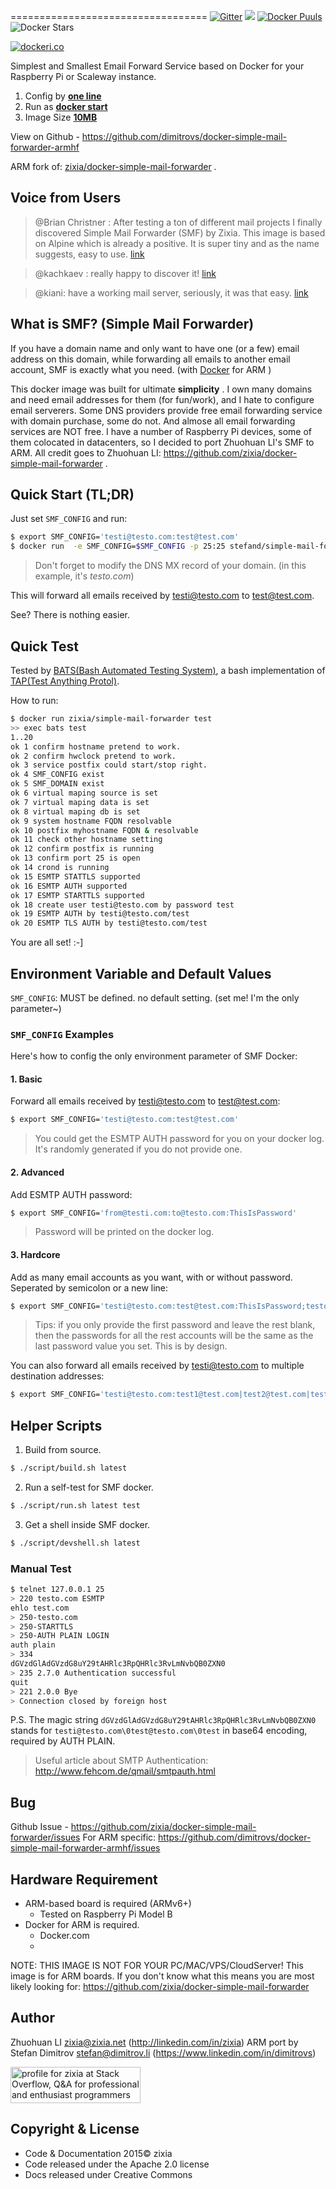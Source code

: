 
==================================
[![Gitter](https://badges.gitter.im/Join%20Chat.svg)](https://gitter.im/dimitrovs/docker-simple-mail-forwarder-armhf?utm_source=badge&utm_medium=badge&utm_campaign=pr-badge)
[![](https://badge.imagelayers.io/stefand/simple-mail-forwarder-armhf:latest.svg)](https://imagelayers.io/?images=stefand/simple-mail-forwarder-armhf:latest 'Get your own badge on imagelayers.io')
[![Docker Puuls](https://img.shields.io/docker/pulls/stefand/simple-mail-forwarder-armhf.svg)](https://hub.docker.com/r/stefand/simple-mail-forwarder-armhf/)
![Docker Stars](https://img.shields.io/docker/stars/stefand/simple-mail-forwarder-armhf.svg?maxAge=2592000)

[![dockeri.co](http://dockeri.co/image/stefand/simple-mail-forwarder-armhf)](https://hub.docker.com/r/stefand/simple-mail-forwarder-armhf/)

Simplest and Smallest Email Forward Service based on Docker for your Raspberry Pi or Scaleway instance.

1. Config by [**one line**](#environment-variable-and-default)
1. Run as [**docker start**](#quick-start-tldr)
1. Image Size [**10MB**](https://hub.docker.com/r/zixia/simple-mail-forwarder/tags/)

View on Github - https://github.com/dimitrovs/docker-simple-mail-forwarder-armhf

ARM fork of: [zixia/docker-simple-mail-forwarder](https://github.com/zixia/docker-simple-mail-forwarder) .

Voice from Users
------------------------------------
> @Brian Christner : After testing a ton of different mail projects I finally discovered Simple Mail Forwarder (SMF) by Zixia. This image is based on Alpine which is already a positive. It is super tiny and as the name suggests, easy to use. [link](https://www.brianchristner.io/setting-up-a-mail-forwarder-in-docker/)

> @kachkaev : really happy to discover it! [link](https://github.com/zixia/docker-simple-mail-forwarder/issues/5#issue-165988701)

> @kiani: have a working mail server, seriously, it was that easy. [link](https://kiani.io/blog/custom-domain-mail-forward)

What is SMF? (Simple Mail Forwarder)
------------------------------------
If you have a domain name and only want to have one (or a few) email address on this domain, while forwarding all emails to another email account, SMF is exactly what you need. (with [Docker](http://docker.com) for ARM )

This docker image was built for ultimate **simplicity** . I own many domains and need email addresses for them (for fun/work), and I hate to configure email serverers. Some DNS providers provide free email forwarding service with domain purchase, some do not. And almose all email forwarding services are NOT free. I have a number of Raspberry Pi devices, some of them colocated in datacenters, so I decided to port Zhuohuan LI's SMF to ARM. All credit goes to Zhuohuan LI: https://github.com/zixia/docker-simple-mail-forwarder .

Quick Start (TL;DR)
-------------------
Just set `SMF_CONFIG` and run:
```bash
$ export SMF_CONFIG='testi@testo.com:test@test.com'
$ docker run  -e SMF_CONFIG=$SMF_CONFIG -p 25:25 stefand/simple-mail-forwarder-armhf
```
> Don't forget to modify the DNS MX record of your domain. (in this example, it's _testo.com_)

This will forward all emails received by testi@testo.com to test@test.com.

See? There is nothing easier. 

Quick Test
----------
Tested by [BATS(Bash Automated Testing System)](https://github.com/sstephenson/bats), a bash implementation of [TAP(Test Anything Protol)]( http://testanything.org).

How to run:
```bash
$ docker run zixia/simple-mail-forwarder test
>> exec bats test
1..20
ok 1 confirm hostname pretend to work.
ok 2 confirm hwclock pretend to work.
ok 3 service postfix could start/stop right.
ok 4 SMF_CONFIG exist
ok 5 SMF_DOMAIN exist
ok 6 virtual maping source is set
ok 7 virtual maping data is set
ok 8 virtual maping db is set
ok 9 system hostname FQDN resolvable
ok 10 postfix myhostname FQDN & resolvable
ok 11 check other hostname setting
ok 12 confirm postfix is running
ok 13 confirm port 25 is open
ok 14 crond is running
ok 15 ESMTP STATTLS supported
ok 16 ESMTP AUTH supported
ok 17 ESMTP STARTTLS supported
ok 18 create user testi@testo.com by password test
ok 19 ESMTP AUTH by testi@testo.com/test
ok 20 ESMTP TLS AUTH by testi@testo.com/test
```

You are all set! :-]

Environment Variable and Default Values
----------------------------------
`SMF_CONFIG`: MUST be defined. no default setting. (set me! I'm the only parameter~)

### `SMF_CONFIG` Examples
Here's how to config the only environment parameter of SMF Docker:

#### 1. Basic
Forward all emails received by testi@testo.com to test@test.com:
```bash
$ export SMF_CONFIG='testi@testo.com:test@test.com'
```
> You could get the ESMTP AUTH password for you on your docker log. It's randomly generated if you do not provide one.

#### 2. Advanced
Add ESMTP AUTH password:
```bash
$ export SMF_CONFIG='from@testi.com:to@testo.com:ThisIsPassword'
```
> Password will be printed on the docker log.

#### 3. Hardcore
Add as many email accounts as you want, with or without password. Seperated by semicolon or a new line:
```bash
$ export SMF_CONFIG='testi@testo.com:test@test.com:ThisIsPassword;testo@testi.com:test@test.com:AnotherPassword'
```
> Tips: if you only provide the first password and leave the rest blank, then the passwords for all the rest accounts will be the same as the last password value you set. This is by design.

You can also forward all emails received by testi@testo.com to multiple destination addresses:

```bash
$ export SMF_CONFIG='testi@testo.com:test1@test.com|test2@test.com|test3@test.com'
```

Helper Scripts
--------------------
1. Build from source.
```bash
$ ./script/build.sh latest
```

2. Run a self-test for SMF docker.
```bash
$ ./script/run.sh latest test
```

3. Get a shell inside SMF docker.
```bash
$ ./script/devshell.sh latest
```

### Manual Test
```bash
$ telnet 127.0.0.1 25
> 220 testo.com ESMTP
ehlo test.com
> 250-testo.com
> 250-STARTTLS
> 250-AUTH PLAIN LOGIN
auth plain
> 334
dGVzdGlAdGVzdG8uY29tAHRlc3RpQHRlc3RvLmNvbQB0ZXN0
> 235 2.7.0 Authentication successful
quit
> 221 2.0.0 Bye
> Connection closed by foreign host
```

P.S. The magic string `dGVzdGlAdGVzdG8uY29tAHRlc3RpQHRlc3RvLmNvbQB0ZXN0` stands for `testi@testo.com\0test@testo.com\0test` in base64 encoding, required by AUTH PLAIN.

> Useful article about SMTP Authentication: http://www.fehcom.de/qmail/smtpauth.html

Bug
---
Github Issue - https://github.com/zixia/docker-simple-mail-forwarder/issues
For ARM specific: https://github.com/dimitrovs/docker-simple-mail-forwarder-armhf/issues

Hardware Requirement
-----------------
* ARM-based board is required (ARMv6+)
  * Tested on Raspberry Pi Model B
* Docker for ARM is required.
  * Docker.com
  * 
NOTE: THIS IMAGE IS NOT FOR YOUR PC/MAC/VPS/CloudServer! This image is for ARM boards. If you don't know what this means you are most likely looking for: https://github.com/zixia/docker-simple-mail-forwarder

Author
-----------------
Zhuohuan LI <zixia@zixia.net> (http://linkedin.com/in/zixia)
ARM port by Stefan Dimitrov <stefan@dimitrov.li> (https://www.linkedin.com/in/dimitrovs)

<a href="http://stackoverflow.com/users/1123955/zixia">
<img src="http://stackoverflow.com/users/flair/1123955.png" width="208" height="58" alt="profile for zixia at Stack Overflow, Q&amp;A for professional and enthusiast programmers" title="profile for zixia at Stack Overflow, Q&amp;A for professional and enthusiast programmers">
</a>

Copyright & License
-------------------
* Code & Documentation 2015© zixia
* Code released under the Apache 2.0 license
* Docs released under Creative Commons
